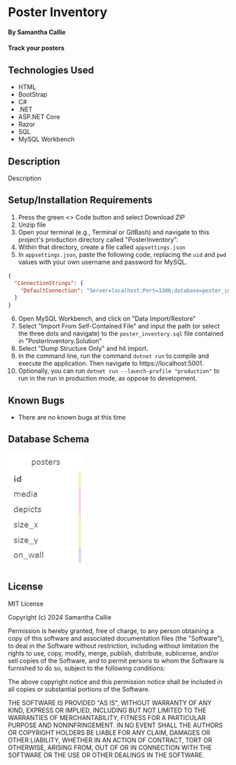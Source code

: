 # Poster Inventory

#### By **Samantha Callie**

#### Track your posters

## Technologies Used

* HTML
* BootStrap
* C#
* .NET
* ASP.NET Core
* Razor
* SQL
* MySQL Workbench

## Description

Description

## Setup/Installation Requirements

1. Press the green <> Code button and select Download ZIP
2. Unzip file
3. Open your terminal (e.g., Terminal or GitBash) and navigate to this project's production directory called "PosterInventory".
4. Within that directory, create a file called `appsettings.json`
5. In `appsettings.json`, paste the following code, replacing the `uid` and `pwd` values with your own username and password for MySQL.
```json
{
  "ConnectionStrings": {
    "DefaultConnection": "Server=localhost;Port=3306;database=poster_inventory;uid=YOUR_USERNAME;pwd=YOUR_PASSWORD;"
  }
}
```
6. Open MySQL Workbench, and click on "Data Import/Restore"
7. Select "Import From Self-Contained File" and input the path (or select the three dots and navigate) to the `poster_inventory.sql` file contained in "PosterInventory.Solution"
8. Select "Dump Structure Only" and hit import.
9. In the command line, run the command `dotnet run` to compile and execute the application. Then navigate to https://localhost:5001.
10. Optionally, you can run `dotnet run --launch-profile "production"` to run in the run in production mode, as oppose to development.

## Known Bugs

* There are no known bugs at this time

## Database Schema

![image of a table with properties 'id', 'media', 'depicts', 'size_x', 'siz_y', 'on_wall"](PosterInventory/wwwroot/img/image-1.png)

## License

MIT License

Copyright (c) 2024 Samantha Callie

Permission is hereby granted, free of charge, to any person obtaining a copy
of this software and associated documentation files (the "Software"), to deal
in the Software without restriction, including without limitation the rights
to use, copy, modify, merge, publish, distribute, sublicense, and/or sell
copies of the Software, and to permit persons to whom the Software is
furnished to do so, subject to the following conditions:

The above copyright notice and this permission notice shall be included in all
copies or substantial portions of the Software.

THE SOFTWARE IS PROVIDED "AS IS", WITHOUT WARRANTY OF ANY KIND, EXPRESS OR
IMPLIED, INCLUDING BUT NOT LIMITED TO THE WARRANTIES OF MERCHANTABILITY,
FITNESS FOR A PARTICULAR PURPOSE AND NONINFRINGEMENT. IN NO EVENT SHALL THE
AUTHORS OR COPYRIGHT HOLDERS BE LIABLE FOR ANY CLAIM, DAMAGES OR OTHER
LIABILITY, WHETHER IN AN ACTION OF CONTRACT, TORT OR OTHERWISE, ARISING FROM,
OUT OF OR IN CONNECTION WITH THE SOFTWARE OR THE USE OR OTHER DEALINGS IN THE
SOFTWARE.